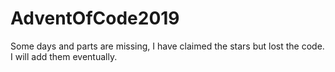 # AdventOfCode2019

Some days and parts are missing, I have claimed the stars but lost the code.
I will add them eventually.
